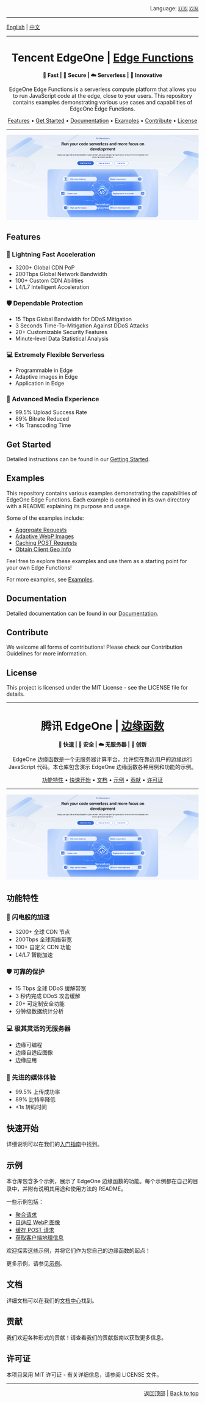 <div align="right">
  Language:
  <a title="English" href="#readme">🇺🇸</a>
  <a title="中文" href="#readme-cn">🇨🇳</a>
</div>

---

[English](#readme) | [中文](#readme-cn)

---

<a id="readme"></a>

<h1 align="center">Tencent EdgeOne | <a href="https://edgeone.ai/products/function" rel="nofollow">Edge Functions</a></h1></h1>

<p align="center">
  <b> 🚀 Fast | 🔑 Secure | ☁️ Serverless | 💫 Innovative</b>
</p>
<p align="center">
  EdgeOne Edge Functions is a serverless compute platform that allows you to run JavaScript code at the edge, close to your users. This repository contains examples demonstrating various use cases and capabilities of EdgeOne Edge Functions.
</p>
<p align="center">
  <a href="#features">Features</a> •
  <a href="#get-started">Get Started</a> •
  <a href="#documentation">Documentation</a> •
  <a href="#examples">Examples</a> •
  <a href="#contribute">Contribute</a> •
  <a href="#license">License</a>
</p>

---

<p align="center">
  <kbd><img src="assets/images/edgeone-functions-cover.png" alt="EdgeOne Edge Functions Mockup" title="EdgeOne Edge Functions"/></kbd>
</p>


## Features

### 🚀 Lightning Fast Acceleration

- 3200+ Global CDN PoP
- 200Tbps Global Network Bandwidth
- 100+ Custom CDN Abilities
- L4/L7 Intelligent Acceleration

### 🛡️ Dependable Protection

- 15 Tbps Global Bandwidth for DDoS Mitigation
- 3 Seconds Time-To-Mitigation Against DDoS Attacks
- 20+ Customizable Security Features
- Minute-level Data Statistical Analysis

### 💻 Extremely Flexible Serverless

- Programmable in Edge
- Adaptive images in Edge
- Application in Edge

### 🎥 Advanced Media Experience

- 99.5% Upload Success Rate
- 89% Bitrate Reduced
- <1s Transcoding Time

## Get Started

Detailed instructions can be found in our  [Getting Started](https://edgeone.ai/document/53373?product=edgedeveloperplatform).

## Examples

This repository contains various examples demonstrating the capabilities of EdgeOne Edge Functions. Each example is contained in its own directory with a README explaining its purpose and usage.

Some of the examples include:

- [Aggregate Requests](./aggregate-requests)
- [Adaptive WebP Images](./adaptive-webp)
- [Caching POST Requests](./cache-post-request)
- [Obtain Client Geo Info](./geolocation-info)

Feel free to explore these examples and use them as a starting point for your own Edge Functions!

For more examples, see [Examples](https://edgeone.ai/developer/examples).

## Documentation

Detailed documentation can be found in our [Documentation](https://edgeone.ai/document/53372).

## Contribute

We welcome all forms of contributions! Please check our Contribution Guidelines for more information.

## License

This project is licensed under the MIT License - see the LICENSE file for details.

---

<!--CN-START-->
<a id="readme-cn"></a>

<h1 align="center">腾讯 EdgeOne | <a href="https://edgeone.ai/products/function" rel="nofollow">边缘函数</a></h1>

<p align="center">
  <b> 🚀 快速 | 🔑 安全 | ☁️ 无服务器 | 💫 创新</b>
</p>
<p align="center">
  EdgeOne 边缘函数是一个无服务器计算平台，允许您在靠近用户的边缘运行 JavaScript 代码。本仓库包含演示 EdgeOne 边缘函数各种用例和功能的示例。
</p>
<p align="center">
  <a href="#功能特性">功能特性</a> •
  <a href="#快速开始">快速开始</a> •
  <a href="#文档">文档</a> •
  <a href="#示例">示例</a> •
  <a href="#贡献">贡献</a> •
  <a href="#许可证">许可证</a>
</p>

---

<p align="center">
  <kbd><img src="assets/images/edgeone-functions-cover.png" alt="EdgeOne 边缘函数示意图" title="EdgeOne 边缘函数"/></kbd>
</p>


## 功能特性

### 🚀 闪电般的加速

- 3200+ 全球 CDN 节点
- 200Tbps 全球网络带宽
- 100+ 自定义 CDN 功能
- L4/L7 智能加速

### 🛡️ 可靠的保护

- 15 Tbps 全球 DDoS 缓解带宽
- 3 秒内完成 DDoS 攻击缓解
- 20+ 可定制安全功能
- 分钟级数据统计分析

### 💻 极其灵活的无服务器

- 边缘可编程
- 边缘自适应图像
- 边缘应用

### 🎥 先进的媒体体验

- 99.5% 上传成功率
- 89% 比特率降低
- <1s 转码时间

## 快速开始

详细说明可以在我们的[入门指南](https://edgeone.ai/document/53373?product=edgedeveloperplatform)中找到。

## 示例

本仓库包含多个示例，展示了 EdgeOne 边缘函数的功能。每个示例都在自己的目录中，并附有说明其用途和使用方法的 README。

一些示例包括：

- [聚合请求](./aggregate-requests)
- [自适应 WebP 图像](./adaptive-webp)
- [缓存 POST 请求](./cache-post-request)
- [获取客户端地理信息](./geolocation-info)

欢迎探索这些示例，并将它们作为您自己的边缘函数的起点！

更多示例，请参见[示例](https://edgeone.ai/developer/examples)。

## 文档

详细文档可以在我们的[文档中心](https://edgeone.ai/document/53372)找到。

## 贡献

我们欢迎各种形式的贡献！请查看我们的贡献指南以获取更多信息。

## 许可证

本项目采用 MIT 许可证 - 有关详细信息，请参阅 LICENSE 文件。

<!--CN-END-->

---

<div align="right">

[返回顶部](#readme-cn) | [Back to top](#readme)

</div>